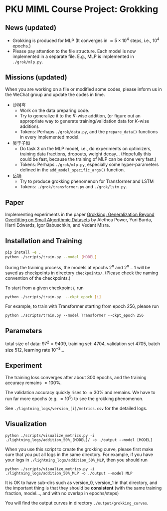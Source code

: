 # PKU MIML Course Project: Grokking

## News (updated)
- Grokking is produced for MLP (It converges in $\approx 5 \times 10^4$ steps, i.e., $10^4$ epochs.)
- Please pay attention to the file structure. Each model is now implemented in a separate file. E.g., MLP is implemented in `./grok/mlp.py`.

## Missions (updated)
When you are working on a file or modified some codes, please inform us in the WeChat group and update the codes in time.
- 沙柯岑
  - Work on the data preparing code.
  - Try to generalize it to the $K$-wise addition, (or figure out an appropriate way to generate training/validation data for $K$-wise addition).
  - Tokens: Perhaps `./grok/data.py`, and the `prepare_data()` functions in every implemented model.
- 吴于子恒
  - Do task 3 on the MLP model, i.e., do experiments on optimizers, training data fractions, dropouts, weight decay... (Hopefully this could be fast, because the training of MLP can be done very fast.)
  - Tokens: Perhaps `./grok/mlp.py`, especially some hyper-parameters defined in the `add_model_specific_args()` function.
- 岳镝
  - Try to produce grokking phenomenon for Transformer and LSTM
  - Tokens: `./grok/transformer.py` and `./grok/lstm.py`.

## Paper

Implementing experiments in the paper [Grokking: Generalization Beyond Overfitting on Small Algorithmic Datasets](https://arxiv.org/abs/2201.02177) by Alethea Power, Yuri Burda, Harri Edwards, Igor Babuschkin, and Vedant Misra.

## Installation and Training

```bash
pip install -e .
python ./scripts/train.py --model [MODEL]
```

During the training process, the models at epochs $2^n$ and $2^n-1$ will be saved as checkpoints in directory `checkpoints/`. (Please check the naming convention of the checkpoints.)

To start from a given checkpoint $i$, run
```bash
python ./scripts/train.py  --ckpt_epoch [i]
```

For example, to train with Transformer starting from epoch $256$, please run
```
python ./scripts/train.py --model Transformer --ckpt_epoch 256
```

## Parameters
total size of data: $97^2 = 9409$, training set: $4704$, validation set $4705$, batch size $512$, learning rate $10^{-3}$...

## Experiment
The training loss converges after about $300$ epochs, and the training accuracy remains $\approx 100\%$.

The validation accuracy quickly rises to $\approx 30\%$ and remains. We have to run far more epochs (e.g. $\approx 10^5$) to see the grokking phenomenon.

See `./ligntning_logs/version_[i]/metrics.csv` for the detailed logs.

## Visualization
```
python ./scripts/visualize_metrics.py -i ./lightning_logs/addition_50%_[MODEL]/ -o ./output --model [MODEL]
```
When you use this script to create the grokking curve, please first make sure that you put all logs in the same directory.
For example, if you have your logs in `./lightning_logs/addition_50%_MLP`, then you should run 
```
python ./scripts/visualize_metrics.py -i ./lightning_logs/addition_50%_MLP -o ./output --model MLP
```
It is OK to have sub-dirs such as version_0, version_1 in that directory, and the important thing is that they should be **consistent** (with the same training fraction, model..., and with no overlap in epochs/steps)

You will find the output curves in directory `./output/grokking_curves`.